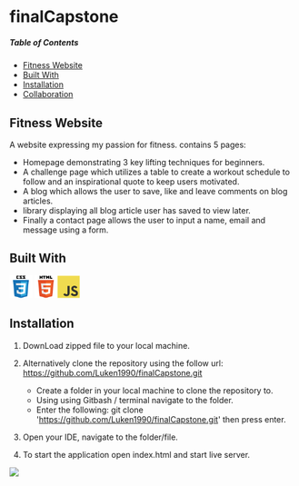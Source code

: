 # finalCapstone


##### Table of Contents  
- [Fitness Website](#fitness-website)
- [Built With](#built-with)
- [Installation](#installation)
- [Collaboration](#collaboration)


## Fitness Website
A website expressing my passion for fitness.
contains 5 pages:
* Homepage demonstrating 3 key lifting techniques for beginners. 
* A challenge page which utilizes a table to create a workout schedule to follow and an inspirational quote to keep users motivated.
* A blog which allows the user to save, like and leave comments on blog articles.
* library displaying all blog article user has saved to view later.
* Finally a contact page allows the user to input a name, email and message using a form. 

## Built With
<p align="left"><img src="https://raw.githubusercontent.com/devicons/devicon/master/icons/css3/css3-original-wordmark.svg" alt="css3" width="40" height="40"/> <img src="https://raw.githubusercontent.com/devicons/devicon/master/icons/html5/html5-original-wordmark.svg" alt="html5" width="40" height="40"/><img src="https://raw.githubusercontent.com/devicons/devicon/master/icons/javascript/javascript-original.svg" alt="javascript" width="40" height="40"/></p>

## Installation

1. DownLoad zipped file to your local machine.
2. Alternatively clone the repository using the follow url: https://github.com/Luken1990/finalCapstone.git

   - Create a folder in your local machine to clone the repository to.
   - Using using Gitbash / terminal navigate to the folder.
   - Enter the following: git clone 'https://github.com/Luken1990/finalCapstone.git' then press enter.
   
3. Open your IDE, navigate to the folder/file.
4. To start the application open index.html and start live server.

<img src="https://user-images.githubusercontent.com/23103970/215513964-ec82b6be-68cb-4db7-ad0c-c672372d7bdd.png" width="550">
